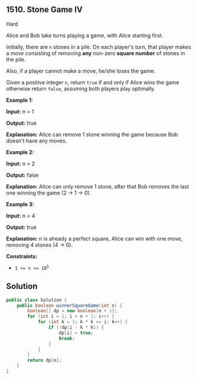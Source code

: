 ## 1510\. Stone Game IV

Hard

Alice and Bob take turns playing a game, with Alice starting first.

Initially, there are `n` stones in a pile. On each player's turn, that player makes a _move_ consisting of removing **any** non-zero **square number** of stones in the pile.

Also, if a player cannot make a move, he/she loses the game.

Given a positive integer `n`, return `true` if and only if Alice wins the game otherwise return `false`, assuming both players play optimally.

**Example 1:**

**Input:** n = 1

**Output:** true

**Explanation:** Alice can remove 1 stone winning the game because Bob doesn't have any moves.

**Example 2:**

**Input:** n = 2

**Output:** false

**Explanation:** Alice can only remove 1 stone, after that Bob removes the last one winning the game (2 -> 1 -> 0).

**Example 3:**

**Input:** n = 4

**Output:** true

**Explanation:** n is already a perfect square, Alice can win with one move, removing 4 stones (4 -> 0).

**Constraints:**

*   <code>1 <= n <= 10<sup>5</sup></code>

## Solution

```java
public class Solution {
    public boolean winnerSquareGame(int n) {
        boolean[] dp = new boolean[n + 1];
        for (int i = 1; i < n + 1; i++) {
            for (int k = 1; k * k <= i; k++) {
                if (!dp[i - k * k]) {
                    dp[i] = true;
                    break;
                }
            }
        }
        return dp[n];
    }
}
```